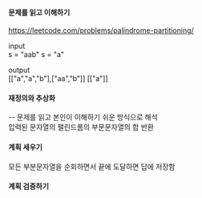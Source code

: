 #### 문제를 읽고 이해하기
https://leetcode.com/problems/palindrome-partitioning/

input</br>
s = "aab"
s = "a"


output</br>
[["a","a","b"],["aa","b"]]
[["a"]]


#### 재정의와 추상화<br>
-- 문제를 읽고 본인이 이해하기 쉬운 방식으로 해석<br>
입력된 문자열의 팰린드롬의 부문문자열의 합 반환

#### 계획 세우기<br>
모든 부분문자열을 순회하면서 끝에 도달하면 답에 저장함

#### 계획 검증하기
